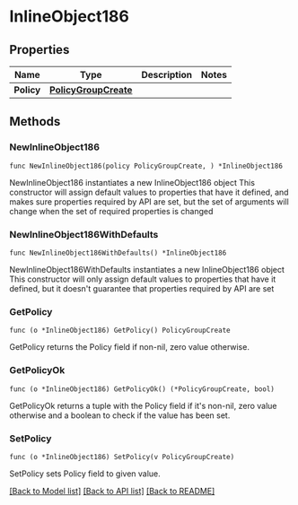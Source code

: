 # InlineObject186

## Properties

Name | Type | Description | Notes
------------ | ------------- | ------------- | -------------
**Policy** | [**PolicyGroupCreate**](policyGroupCreate.md) |  | 

## Methods

### NewInlineObject186

`func NewInlineObject186(policy PolicyGroupCreate, ) *InlineObject186`

NewInlineObject186 instantiates a new InlineObject186 object
This constructor will assign default values to properties that have it defined,
and makes sure properties required by API are set, but the set of arguments
will change when the set of required properties is changed

### NewInlineObject186WithDefaults

`func NewInlineObject186WithDefaults() *InlineObject186`

NewInlineObject186WithDefaults instantiates a new InlineObject186 object
This constructor will only assign default values to properties that have it defined,
but it doesn't guarantee that properties required by API are set

### GetPolicy

`func (o *InlineObject186) GetPolicy() PolicyGroupCreate`

GetPolicy returns the Policy field if non-nil, zero value otherwise.

### GetPolicyOk

`func (o *InlineObject186) GetPolicyOk() (*PolicyGroupCreate, bool)`

GetPolicyOk returns a tuple with the Policy field if it's non-nil, zero value otherwise
and a boolean to check if the value has been set.

### SetPolicy

`func (o *InlineObject186) SetPolicy(v PolicyGroupCreate)`

SetPolicy sets Policy field to given value.



[[Back to Model list]](../README.md#documentation-for-models) [[Back to API list]](../README.md#documentation-for-api-endpoints) [[Back to README]](../README.md)


